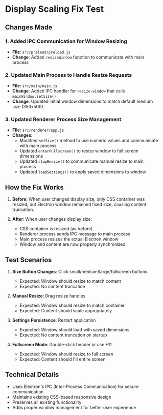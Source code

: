 # Display Scaling Fix Test

## Changes Made

### 1. Added IPC Communication for Window Resizing
- **File**: `src/preload/preload.js`
- **Change**: Added `resizeWindow` function to communicate with main process

### 2. Updated Main Process to Handle Resize Requests
- **File**: `src/main/main.js`
- **Change**: Added IPC handler for `resize-window` that calls `mainWindow.setSize()`
- **Change**: Updated initial window dimensions to match default medium size (350x500)

### 3. Updated Renderer Process Size Management
- **File**: `src/renderer/app.js`
- **Changes**:
  - Modified `setSize()` method to use numeric values and communicate with main process
  - Updated `enterFullscreen()` to resize window to full screen dimensions
  - Updated `stopResize()` to communicate manual resize to main process
  - Updated `loadSettings()` to apply saved dimensions to window

## How the Fix Works

1. **Before**: When user changed display size, only CSS container was resized, but Electron window remained fixed size, causing content truncation.

2. **After**: When user changes display size:
   - CSS container is resized (as before)
   - Renderer process sends IPC message to main process
   - Main process resizes the actual Electron window
   - Window and content are now properly synchronized

## Test Scenarios

1. **Size Button Changes**: Click small/medium/large/fullscreen buttons
   - Expected: Window should resize to match content
   - Expected: No content truncation

2. **Manual Resize**: Drag resize handles
   - Expected: Window should resize to match container
   - Expected: Content should scale appropriately

3. **Settings Persistence**: Restart application
   - Expected: Window should load with saved dimensions
   - Expected: No content truncation on startup

4. **Fullscreen Mode**: Double-click header or use F11
   - Expected: Window should resize to full screen
   - Expected: Content should fill entire screen

## Technical Details

- Uses Electron's IPC (Inter-Process Communication) for secure communication
- Maintains existing CSS-based responsive design
- Preserves all existing functionality
- Adds proper window management for better user experience
